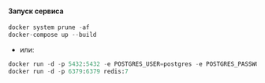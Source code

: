 #### Запуск сервиса

```python
docker system prune -af  
docker-compose up --build           
```

- или:

```python
docker run -d -p 5432:5432 -e POSTGRES_USER=postgres -e POSTGRES_PASSWORD=postgres -e POSTGRES_DB=shortener postgres:15
docker run -d -p 6379:6379 redis:7
```